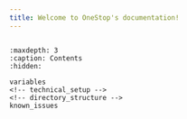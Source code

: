 ```yaml
---
title: Welcome to OneStop's documentation!
---
```


```{include} ../../README.md
```

```{toctree}
:maxdepth: 3
:caption: Contents
:hidden:

variables
<!-- technical_setup -->
<!-- directory_structure -->
known_issues

```

<!-- ## Indices and tables

- [General Index](genindex)
- [Module Index](modindex)
- [Search Page](search) -->
